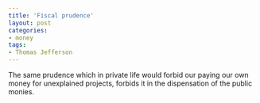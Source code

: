 ```yaml
---
title: 'Fiscal prudence'
layout: post
categories:
- money
tags:
- Thomas Jefferson
---
```


The same prudence which in private life would forbid our paying our own money for unexplained projects, forbids it in the dispensation of the public monies.